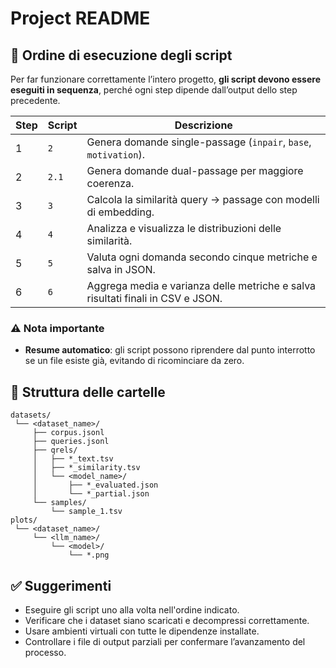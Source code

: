 # Project README

## 📌 Ordine di esecuzione degli script

Per far funzionare correttamente l’intero progetto, **gli script devono essere eseguiti in sequenza**, perché ogni step dipende dall’output dello step precedente.

| Step | Script                        | Descrizione                                                                     |
| ---- | ----------------------------- | ------------------------------------------------------------------------------- |
| 1    | `2`    | Genera domande single-passage (`inpair`, `base`, `motivation`).                 |
| 2    | `2.1` 	| Genera domande dual-passage per maggiore coerenza.                              |
| 3    | `3`    | Calcola la similarità query → passage con modelli di embedding.                 |
| 4    | `4`    | Analizza e visualizza le distribuzioni delle similarità.                        |
| 5    | `5`    | Valuta ogni domanda secondo cinque metriche e salva in JSON.                    |
| 6    | `6`    | Aggrega media e varianza delle metriche e salva risultati finali in CSV e JSON. |

### ⚠️ Nota importante



* **Resume automatico**: gli script possono riprendere dal punto interrotto se un file esiste già, evitando di ricominciare da zero.

## 📂 Struttura delle cartelle

```
datasets/
 └── <dataset_name>/
     ├── corpus.jsonl
     ├── queries.jsonl
     ├── qrels/
     │   ├── *_text.tsv
     │   ├── *_similarity.tsv
     │   └── <model_name>/
     │       ├── *_evaluated.json
     │       └── *_partial.json
     └── samples/
         └── sample_1.tsv
plots/
 └── <dataset_name>/
     └── <llm_name>/
         └── <model>/
             └── *.png
```

## ✅ Suggerimenti

* Eseguire gli script uno alla volta nell'ordine indicato.
* Verificare che i dataset siano scaricati e decompressi correttamente.
* Usare ambienti virtuali con tutte le dipendenze installate.
* Controllare i file di output parziali per confermare l’avanzamento del processo.
